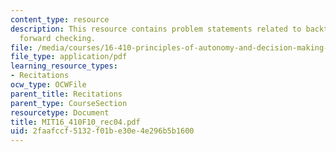 ```yaml
---
content_type: resource
description: This resource contains problem statements related to backtracking and
  forward checking.
file: /media/courses/16-410-principles-of-autonomy-and-decision-making-fall-2010/2faafccf5132f01be30e4e296b5b1600_MIT16_410F10_rec04.pdf
file_type: application/pdf
learning_resource_types:
- Recitations
ocw_type: OCWFile
parent_title: Recitations
parent_type: CourseSection
resourcetype: Document
title: MIT16_410F10_rec04.pdf
uid: 2faafccf-5132-f01b-e30e-4e296b5b1600
---
```

